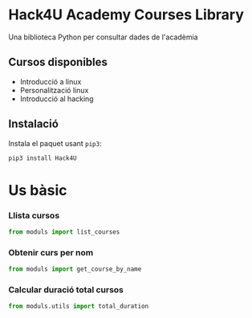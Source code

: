 # Hack4U Academy Courses Library

Una biblioteca Python per consultar dades de l'acadèmia

## Cursos disponibles

- Introducció a linux
- Personalització linux
- Introducció al hacking

## Instalació

Instala el paquet usant `pip3`:

```Python
pip3 install Hack4U
```

# Us bàsic

### Llista cursos
```Python
from moduls import list_courses
```

### Obtenir curs per nom

```Python
from moduls import get_course_by_name
```
### Calcular duració total cursos

```Python
from moduls.utils import total_duration
```
